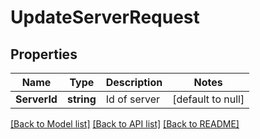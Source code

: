 # UpdateServerRequest

## Properties
Name | Type | Description | Notes
------------ | ------------- | ------------- | -------------
**ServerId** | **string** | Id of server | [default to null]

[[Back to Model list]](../README.md#documentation-for-models) [[Back to API list]](../README.md#documentation-for-api-endpoints) [[Back to README]](../README.md)


